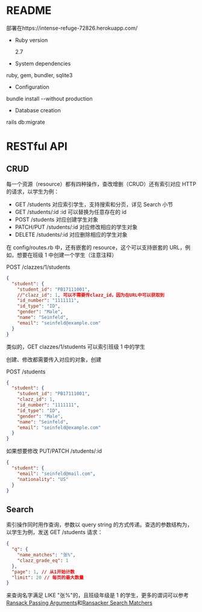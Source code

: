 # README

部署在https://intense-refuge-72826.herokuapp.com/

- Ruby version

  2.7

- System dependencies

ruby, gem, bundler, sqlite3

- Configuration

bundle install --without production

- Database creation

rails db:migrate

# RESTful API

## CRUD

每一个资源（resource）都有四种操作，查改增删（CRUD）还有索引对应 HTTP 的请求，以学生为例：

- GET /students 对应索引学生，支持搜索和分页，详见 Search 小节
- GET /students/:id :id 可以替换为任意存在的 id
- POST /students 对应创建学生对象
- PATCH/PUT /students/:id 对应修改相应的学生对象
- DELETE /students/:id 对应删除相应的学生对象

在 config/routes.rb 中，还有嵌套的 resource，这个可以支持嵌套的 URL，例如，想要在班级 1 中创建一个学生（注意注释）

POST /clazzes/1/students

```json
{
  "student": {
    "student_id": "PB17111001",
    //"clazz_id": 1, 可以不需要传clazz_id，因为在URL中可以获取到
    "id_number": "1111111",
    "id_type": "ID",
    "gender": "Male",
    "name": "Seinfeld",
    "email": "seinfeld@example.com"
  }
}
```

类似的，GET clazzes/1/students 可以索引班级 1 中的学生

创建、修改都需要传入对应的对象，创建

POST /students

```json
{
  "student": {
    "student_id": "PB17111001",
    "clazz_id": 1,
    "id_number": "1111111",
    "id_type": "ID",
    "gender": "Male",
    "name": "Seinfeld",
    "email": "seinfeld@example.com"
  }
}
```

如果想要修改
PUT/PATCH /students/:id

```json
{
  "student": {
    "email": "seinfeld@mail.com",
    "nationality": "US"
  }
}
```

## Search

索引操作同时用作查询，参数以 query string 的方式传递。查选的参数结构为，以学生为例，发送 GET /students 请求：

```json
{
  "q": {
    "name_matches": "张%",
    "clazz_grade_eq": 1
  },
  "page": 1, // 从1开始计数
  "limit": 20 // 每页的最大数量
}
```

来查询名字满足 LIKE "张%"的，且班级年级是 1 的学生，更多的谓词可以参考[Ransack Passing Arguments](https://github.com/activerecord-hackery/ransack/wiki/Using-Ransackers#6-passing-arguments-to-a-ransacker)和[Ransacker Search Matchers](https://github.com/activerecord-hackery/ransack#search-matchers)
